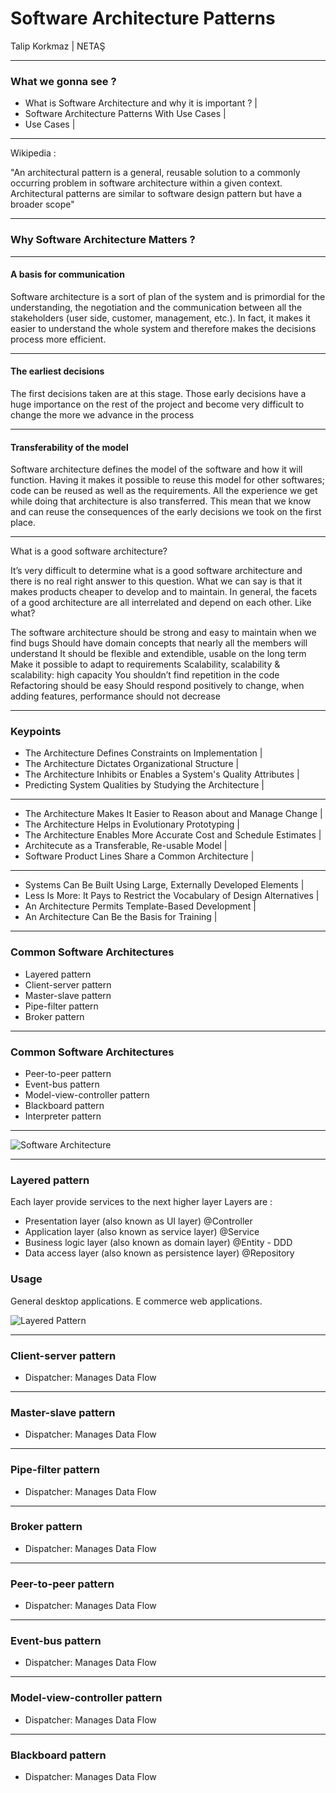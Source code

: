# Software Architecture Patterns

Talip Korkmaz | NETAŞ

---

### What we gonna see ?

- What is Software Architecture and why it is important ? |
- Software Architecture Patterns With Use Cases |
- Use Cases |

---

Wikipedia : 

"An architectural pattern is a general, reusable solution to a commonly occurring problem in software architecture within a given context. 
Architectural patterns are similar to software design pattern but have a broader scope"

---

### Why Software Architecture Matters ?

---

#### A basis for communication

Software architecture is a sort of plan of the system and is primordial for the understanding, the negotiation and the communication between all the stakeholders (user side, customer, management, etc.). In fact, it makes it easier to understand the whole system and therefore makes the decisions process more efficient.

---

#### The earliest decisions

The first decisions taken are at this stage. Those early decisions have a huge importance on the rest of the project and become very difficult to change the more we advance in the process  

---

#### Transferability of the model

Software architecture defines the model of the software and how it will function. Having it makes it possible to reuse this model for other softwares; code can be reused as well as the requirements. All the experience we get while doing that architecture is also transferred. This mean that we know and can reuse the consequences of the early decisions we took on the first place.

---

What is a good software architecture?
 
It’s very difficult to determine what is a good software architecture and there is no real right answer to this question. 
What we can say is that it makes products cheaper to develop and to maintain. 
In general, the facets of a good architecture are all interrelated and depend on each other. Like what?

The software architecture should be strong and easy to maintain when we find bugs
Should have domain concepts that nearly all the members will understand
It should be flexible and extendible, usable on the long term
Make it possible to adapt to requirements
Scalability, scalability & scalability: high capacity
You shouldn’t find repetition in the code
Refactoring should be easy
Should respond positively to change, when adding features, performance should not decrease

--- 

### Keypoints

- The Architecture Defines Constraints on Implementation |
- The Architecture Dictates Organizational Structure |
- The Architecture Inhibits or Enables a System's Quality Attributes |
- Predicting System Qualities by Studying the Architecture |

---

- The Architecture Makes It Easier to Reason about and Manage Change |
- The Architecture Helps in Evolutionary Prototyping |
- The Architecture Enables More Accurate Cost and Schedule Estimates |
- Architecute as a Transferable, Re-usable Model |
- Software Product Lines Share a Common Architecture |

---

- Systems Can Be Built Using Large, Externally Developed Elements |
- Less Is More: It Pays to Restrict the Vocabulary of Design Alternatives |
- An Architecture Permits Template-Based Development |
- An Architecture Can Be the Basis for Training |

---

### Common Software Architectures

- Layered pattern
- Client-server pattern
- Master-slave pattern
- Pipe-filter pattern
- Broker pattern

---

### Common Software Architectures

- Peer-to-peer pattern
- Event-bus pattern
- Model-view-controller pattern
- Blackboard pattern
- Interpreter pattern

---

![Software Architecture](https://mm-software.com/static/Software%20Architecture_en.png)

---

### Layered pattern

Each layer provide services to the next higher layer
Layers are : 

- Presentation layer (also known as UI layer) @Controller
- Application layer (also known as service layer) @Service
- Business logic layer (also known as domain layer) @Entity - DDD
- Data access layer (also known as persistence layer) @Repository

### Usage

General desktop applications.
E commerce web applications.

![Layered Pattern](https://cdn-images-1.medium.com/max/1600/1*jMWk_JqqyyloVPhTs_Zd1A.png)

---

### Client-server pattern

- Dispatcher: Manages Data Flow

---

### Master-slave pattern

- Dispatcher: Manages Data Flow

---

### Pipe-filter pattern

- Dispatcher: Manages Data Flow

---

### Broker pattern

- Dispatcher: Manages Data Flow

---

### Peer-to-peer pattern

- Dispatcher: Manages Data Flow

---

### Event-bus pattern

- Dispatcher: Manages Data Flow

---

### Model-view-controller pattern

- Dispatcher: Manages Data Flow

---

### Blackboard pattern

- Dispatcher: Manages Data Flow